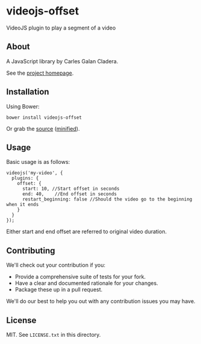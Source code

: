 # videojs-offset

VideoJS plugin to play a segment of a video

## About

A JavaScript library by Carles Galan Cladera.

See the [project homepage](http://cladera.github.io/videojs-offset).

## Installation

Using Bower:

    bower install videojs-offset

Or grab the [source](https://github.com/cladera/videojs-offset/blob/master/dist/videojs-offset.js) ([minified](https://github.com/cladera/videojs-offset/blob/master/dist/videojs-offset.min.js)).

## Usage

Basic usage is as follows:

    videojs('my-video', {
      plugins: {
        offset: {
          start: 10, //Start offset in seconds
          end: 40,    //End offset in seconds
          restart_beginning: false //Should the video go to the beginning when it ends
        }
      }
    });

Either start and end offset are referred to original video duration.

## Contributing

We'll check out your contribution if you:

* Provide a comprehensive suite of tests for your fork.
* Have a clear and documented rationale for your changes.
* Package these up in a pull request.

We'll do our best to help you out with any contribution issues you may have.

## License

MIT. See `LICENSE.txt` in this directory.
